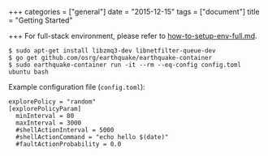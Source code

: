 +++
categories = ["general"]
date = "2015-12-15"
tags = ["document"]
title = "Getting Started"

+++
For full-stack environment, please refer to [how-to-setup-env-full.md](https://github.com/osrg/earthquake/blob/master/doc/how-to-setup-env-full.md).

    $ sudo apt-get install libzmq3-dev libnetfilter-queue-dev
    $ go get github.com/osrg/earthquake/earthquake-container
    $ sudo earthquake-container run -it --rm --eq-config config.toml ubuntu bash

Example configuration file (`config.toml`):


    explorePolicy = "random"
    [explorePolicyParam]
      minInterval = 80
      maxInterval = 3000
      #shellActionInterval = 5000
      #shellActionCommand = "echo hello $(date)"
      #faultActionProbability = 0.0
    

